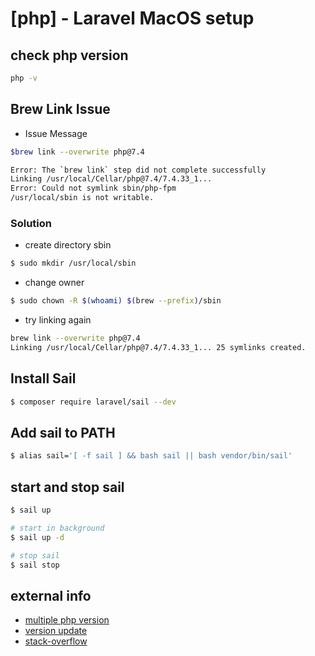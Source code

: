 # [php] - Laravel MacOS setup

## check php version
```bash
php -v
```

## Brew Link Issue
* Issue Message
```bash
$brew link --overwrite php@7.4        

Error: The `brew link` step did not complete successfully
Linking /usr/local/Cellar/php@7.4/7.4.33_1... 
Error: Could not symlink sbin/php-fpm
/usr/local/sbin is not writable.
```

### Solution
* create directory sbin
```bash
$ sudo mkdir /usr/local/sbin
```

* change owner
```bash
$ sudo chown -R $(whoami) $(brew --prefix)/sbin
```

* try linking again
```bash
brew link --overwrite php@7.4                
Linking /usr/local/Cellar/php@7.4/7.4.33_1... 25 symlinks created.
```

## Install Sail
```bash
$ composer require laravel/sail --dev
```
## Add sail to PATH
```bash
$ alias sail='[ -f sail ] && bash sail || bash vendor/bin/sail'
```

## start and stop sail
```bash
$ sail up

# start in background
$ sail up -d

# stop sail
$ sail stop
```


## external info
* [multiple php version](https://getgrav.org/blog/macos-ventura-apache-multiple-php-versions)
* [version update](https://wpbeaches.com/updating-to-php-versions-7-4-and-8-on-macos-11-big-sur-and-catalina/)
* [stack-overflow](https://stackoverflow.com/questions/46778133/brew-link-php71-could-not-symlink-sbin-php-fpm)